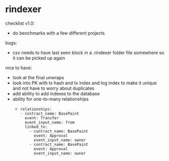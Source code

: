 # rindexer

checklist v1.0:
- do benchmarks with a few different projects

bugs:
- csv needs to have last seen block in a .rindexer folder file somewhere so it can be picked up again

nice to have:
- look at the final unwraps
- look into PK with tx hash and tx index and log index to make it unique and not have to worry about duplicates
- add ability to add indexes to the database
- ability for one-to-many relationships
  -     relationships:
        - contract_name: BasePaint
          event: Transfer
          event_input_name: from
          linked_to:
            - contract_name: BasePaint
              event: Approval
              event_input_name: owner
            - contract_name: BasePaint
              event: Approval
              event_input_name: owner

